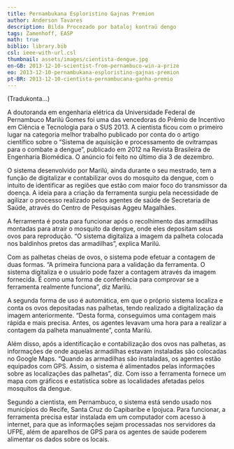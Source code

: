 ```yaml
---
title: Pernambukana Esploristino Gajnas Premion
author: Anderson Tavares
description: Bilda Procezado por bataloj kontraŭ dengo
tags: Zamenhoff, EASP
math: true
biblio: library.bib
csl: ieee-with-url.csl
thumbnail: assets/images/cientista-dengue.jpg
en-GB: 2013-12-10-scientist-from-pernambuco-win-a-prize
eo: 2013-12-10-pernambukana-esploristino-gajnas-premion
pt-BR: 2013-12-10-cientista-pernambucana-ganha-premio
---
```


(Tradukonta...)

A doutoranda em engenharia elétrica da Universidade Federal de Pernambuco Marilú Gomes foi uma das vencedoras do Prêmio de Incentivo em Ciência e Tecnologia para o SUS 2013. A cientista ficou com o primeiro lugar na categoria melhor trabalho publicado por conta do o artigo científico sobre o “Sistema de aquisição e processamento de ovitrampas para o combate a dengue”, publicado em 2012 na Revista Brasileira de Engenharia Biomédica. O anúncio foi feito no último dia 3 de dezembro.

O sistema desenvolvido por Marilú, ainda durante o seu mestrado, tem a função de digitalizar e contabilizar ovos do mosquito da dengue, com o intuito de identificar as regiões que estão com maior foco do transmissor da doença. A ideia para a criação da ferramenta surgiu pela necessidade de agilizar o processo realizado pelos agentes de saúde de Secretaria de Saúde, através do Centro de Pesquisas Aggeu Magalhães.

A ferramenta é posta para funcionar após o recolhimento das armadilhas montadas para atrair o mosquito da dengue, onde eles depositam seus ovos para reprodução. “O sistema digitaliza a imagem da palheta colocada nos baldinhos pretos das armadilhas”, explica Marilú.

Com as palhetas cheias de ovos, o sistema pode efetuar a contagem de duas formas. “A primeira funciona para a validação da ferramenta. O sistema digitaliza e o usuário pode fazer a contagem através da imagem fornecida. É como uma forma de conferência para comprovar se a ferramenta realmente funciona”, diz Marilú.

A segunda forma de uso é automática, em que o próprio sistema localiza e conta os ovos depositadas nas palhetas, tendo realizado a digitalização da imagem anteriormente. “Desta forma, conseguimos uma contagem mais rápida e mais precisa. Antes, os agentes levavam uma hora para a realizar a contagem da palheta manualmente”, conta Marilú.

Além disso, após a identificação e contabilização dos ovos nas palhetas, as informações de onde aquelas armadilhas estavam instaladas são colocadas no Google Maps. “Quando as armadilhas são instaladas, os agentes estão equipados com GPS. Assim, o sistema é alimentados pelas informações sobre as localizações das palhetas”, diz. Com isso a ferramenta fornece um mapa com gráficos e estatística sobre as localidades afetadas pelos mosquitos da dengue.

Segundo a cientista, em Pernambuco, o sistema está sendo usado nos municípios do Recife, Santa Cruz do Capibaribe e Ipojuca. Para funcionar, a ferramenta precisa estar instalada em um computador com acesso à internet, para que as informações sejam processadas nos servidores da UFPE, além de aparelhos de GPS para os agentes de saúde poderem alimentar os dados sobre os locais.